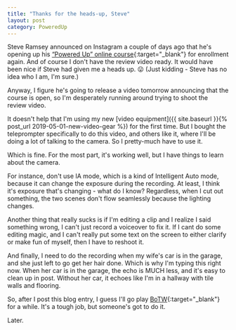 ```yaml
---
title: "Thanks for the heads-up, Steve"
layout: post
category: PoweredUp
---
```

Steve Ramsey announced on Instagram a couple of days ago that he's opening up his [“Powered Up” online course](https://theweekendwoodworker.com/powered-up){:target="_blank"} for enrollment again. And of course I don't have the review video ready. It would have been nice if Steve had given me a heads up. 😛 (Just kidding - Steve has no idea who I am, I'm sure.)

Anyway, I figure he's going to release a video tomorrow announcing that the course is open, so I'm desperately running around trying to shoot the review video.

It doesn't help that I'm using my new [video equipment]({{ site.baseurl }}{% post_url 2019-05-01-new-video-gear %}) for the first time. But I bought the teleprompter specifically to do this video, and others like it, where I'll be doing a lot of talking to the camera. So I pretty-much have to use it.

Which is fine. For the most part, it's working well, but I have things to learn about the camera.

For instance, don't use IA mode, which is a kind of Intelligent Auto mode, because it can change the exposure during the recording. At least, I think it's exposure that's changing - what do I know? Regardless, when I cut out something, the two scenes don't flow seamlessly because the lighting changes.

Another thing that really sucks is if I'm editing a clip and I realize I said something wrong, I can't just record a voiceover to fix it. If I cant do some editing magic, and I can't really put some text on the screen to either clarify or make fun of myself, then I have to reshoot it.

And finally, I need to do the recording when my wife's car is in the garage, and she just left to go get her hair done. Which is why I'm typing this right now. When her car is in the garage, the echo is MUCH less, and it's easy to clean up in post. Without her car, it echoes like I'm in a hallway with tile walls and flooring.

So, after I post this blog entry, I guess I'll go play [BoTW](https://www.zelda.com/breath-of-the-wild/){:target="_blank"} for a while. It's a tough job, but someone's got to do it.

Later.